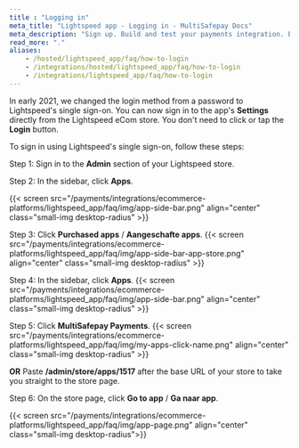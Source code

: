 ```yaml
---
title : "Logging in"
meta_title: "Lightspeed app - Logging in - MultiSafepay Docs"
meta_description: "Sign up. Build and test your payments integration. Explore our products and services. Use our API Reference, SDKs, and wrappers. Get support."
read_more: "."
aliases:
    - /hosted/lightspeed_app/faq/how-to-login
    - /integrations/hosted/lightspeed_app/faq/how-to-login
    - /integrations/lightspeed_app/faq/how-to-login
---
```


In early 2021, we changed the login method from a password to Lightspeed's single sign-on. You can now sign in to the app's **Settings** directly from the Lightspeed eCom store. You don't need to click or tap the **Login** button.

To sign in using Lightspeed's single sign-on, follow these steps:

Step 1: Sign in to the **Admin** section of your Lightspeed store.

Step 2: In the sidebar, click **Apps**.

{{< screen src="/payments/integrations/ecommerce-platforms/lightspeed_app/faq/img/app-side-bar.png" align="center" class="small-img desktop-radius" >}}

Step 3: Click **Purchased apps** / **Aangeschafte apps**.
{{< screen src="/payments/integrations/ecommerce-platforms/lightspeed_app/faq/img/app-side-bar-app-store.png" align="center" class="small-img desktop-radius" >}}

Step 4: In the sidebar, click **Apps**.
{{< screen src="/payments/integrations/ecommerce-platforms/lightspeed_app/faq/img/app-side-bar.png" align="center" class="small-img desktop-radius" >}}

Step 5: Click **MultiSafepay Payments**.
{{< screen src="/payments/integrations/ecommerce-platforms/lightspeed_app/faq/img/my-apps-click-name.png" align="center" class="small-img desktop-radius" >}}

**OR**
Paste **/admin/store/apps/1517** after the base URL of your store to take you straight to the store page.

Step 6: On the store page, click **Go to app** / **Ga naar app**. 

{{< screen src="/payments/integrations/ecommerce-platforms/lightspeed_app/faq/img/app-page.png" align="center" class="small-img desktop-radius">}}

